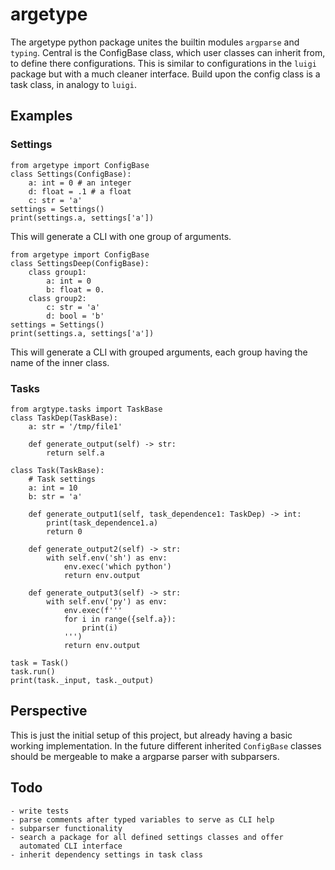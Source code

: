 # argetype

The argetype python package unites the builtin modules `argparse` and `typing`. Central is the ConfigBase class, which user classes can inherit from, to define there configurations. This is similar to configurations in the `luigi` package but with a much cleaner interface. Build upon the config class is a task class, in analogy to `luigi`.

## Examples
### Settings

    from argetype import ConfigBase
    class Settings(ConfigBase):
        a: int = 0 # an integer
        d: float = .1 # a float
        c: str = 'a'
    settings = Settings()
    print(settings.a, settings['a'])

This will generate a CLI with one group of arguments.

    from argetype import ConfigBase
    class SettingsDeep(ConfigBase):
        class group1:
            a: int = 0
            b: float = 0.
        class group2:
            c: str = 'a'
            d: bool = 'b'
    settings = Settings()
    print(settings.a, settings['a'])

This will generate a CLI with grouped arguments, each group having the
name of the inner class.

### Tasks

    from argtype.tasks import TaskBase
    class TaskDep(TaskBase):
        a: str = '/tmp/file1'
    
        def generate_output(self) -> str:
            return self.a    
    
    class Task(TaskBase):    
        # Task settings
        a: int = 10
        b: str = 'a'
    
        def generate_output1(self, task_dependence1: TaskDep) -> int:
            print(task_dependence1.a)
            return 0
        
        def generate_output2(self) -> str:
            with self.env('sh') as env:
                env.exec('which python')
                return env.output
    
        def generate_output3(self) -> str:
            with self.env('py') as env:
                env.exec(f'''
                for i in range({self.a}):
                    print(i)
                ''')
                return env.output
    
    task = Task()
    task.run()
    print(task._input, task._output)


## Perspective

This is just the initial setup of this project, but already having a basic working implementation. In the future different inherited `ConfigBase` classes should be mergeable to make a argparse parser with subparsers.

## Todo

    - write tests
    - parse comments after typed variables to serve as CLI help
    - subparser functionality
    - search a package for all defined settings classes and offer
      automated CLI interface
    - inherit dependency settings in task class

